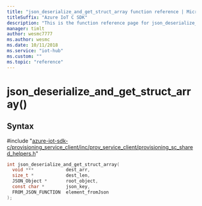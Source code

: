 ```yaml
---                             
title: "json_deserialize_and_get_struct_array function reference | Microsoft Docs" 
titleSuffix: "Azure IoT C SDK"            
description: "This is the function reference page for json_deserialize_and_get_struct_array() in the Azure IoT C SDK. This SDK is used with Azure IoT Hub and Azure IoT Hub Device Provisioning Service"            
manager: timlt                 
author: wesmc7777              
ms.author: wesmc               
ms.date: 10/11/2018                    
ms.service: "iot-hub"             
ms.custom: ""                
ms.topic: "reference"        
---                            
```


# json_deserialize_and_get_struct_array()

## Syntax

\#include "[azure-iot-sdk-c/provisioning_service_client/inc/prov_service_client/provisioning_sc_shared_helpers.h](../provisioning-sc-shared-helpers-h.md)"  
```C
int json_deserialize_and_get_struct_array(
  void ***            dest_arr,
  size_t *            dest_len,
  JSON_Object *       root_object,
  const char *        json_key,
  FROM_JSON_FUNCTION  element_fromJson
);
```

